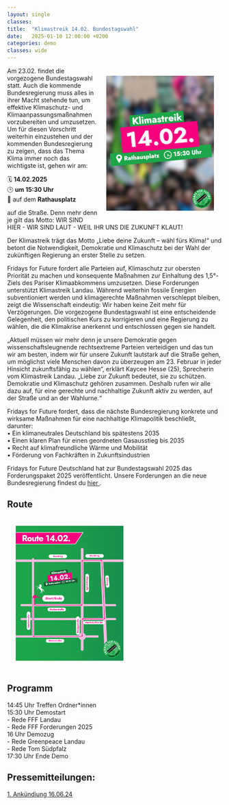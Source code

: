 ```yaml
---
layout: single
classes: 
title:  "Klimastreik 14.02. Bundestagswahl"
date:   2025-01-10 12:00:00 +0200
categories: demo
classes: wide
---
```

<img src="https://github.com/fridaysforfuture-landau-pfalz/fridaysforfuture-landau-pfalz.github.io/blob/main/assets/Demos/2025.02.14%20Klimastreik%20Bundestagswahl/Narrativ%2014.02.25.png?raw=true" alt="Bundesweiter Klimastreik am 14.02." style="float:right;" hspace=20 vspace=20 height="50%" width="50%">

Am 23.02. findet die vorgezogene Bundestagswahl statt. Auch die kommende Bundesregierung muss alles in ihrer Macht stehende tun, um effektive Klimaschutz- und Klimaanpassungsmaßnahmen vorzubereiten und umzusetzen. Um für diesen Vorschritt weiterhin einzustehen und der kommenden Bundesregierung zu zeigen, dass das Thema Klima immer noch das wichtigste ist, gehen wir am: <br>

🗓️ <b>14.02.2025</b> <br> 
🕒 <b>um 15:30 Uhr</b> <br>
📍 auf dem <b>Rathausplatz</b> <br>

auf die Straße. Denn mehr denn je gilt das Motto: WIR SIND HIER - WIR SIND LAUT - WEIL IHR UNS DIE ZUKUNFT KLAUT! <br>

Der Klimastreik trägt das Motto „Liebe deine Zukunft – wähl fürs Klima!“ und betont die Notwendigkeit, Demokratie und Klimaschutz bei der Wahl der zukünftigen Regierung an erster Stelle zu setzen. <br>

Fridays for Future fordert alle Parteien auf, Klimaschutz zur obersten Priorität zu machen und konsequente Maßnahmen zur Einhaltung des 1,5°-Ziels des Pariser Klimaabkommens umzusetzen. Diese Forderungen unterstützt Klimastreik Landau. Während weiterhin fossile Energien subventioniert werden und klimagerechte Maßnahmen verschleppt bleiben, zeigt die Wissenschaft eindeutig: Wir haben keine Zeit mehr für Verzögerungen. Die vorgezogene Bundestagswahl ist eine entscheidende Gelegenheit, den politischen Kurs zu korrigieren und eine Regierung zu wählen, die die Klimakrise anerkennt und entschlossen gegen sie handelt. <br>

„Aktuell müssen wir mehr denn je unsere Demokratie gegen wissenschaftsleugnende rechtsextreme Parteien verteidigen und das tun wir am besten, indem wir für unsere Zukunft lautstark auf die Straße gehen, um möglichst viele Menschen davon zu überzeugen am 23. Februar in jeder Hinsicht zukunftsfähig zu wählen“, erklärt Kaycee Hesse (25), Sprecherin vom Klimastreik Landau. „Liebe zur Zukunft bedeutet, sie zu schützen. Demokratie und Klimaschutz gehören zusammen. Deshalb rufen wir alle dazu auf, für eine gerechte und nachhaltige Zukunft aktiv zu werden, auf der Straße und an der Wahlurne.“ <br>

Fridays for Future fordert, dass die nächste Bundesregierung konkrete und wirksame Maßnahmen für eine nachhaltige Klimapolitik beschließt, darunter: <br>
• Ein klimaneutrales Deutschland bis spätestens 2035 <br>
• Einen klaren Plan für einen geordneten Gasausstieg bis 2035 <br>
• Recht auf klimafreundliche Wärme und Mobilität <br>
• Förderung von Fachkräften in Zukunftsindustrien <br>

Fridays for Future Deutschland hat zur Bundestagswahl 2025 das Forderungspaket 2025 veröffentlicht. Unsere Forderungen an die neue Bundesregierung findest du <a href="https://fridaysforfuture.de/forderungen/forderungen-2025/" target="_blank"> hier </a>. <br>

<h2> Route </h2>
<img src="https://github.com/fridaysforfuture-landau-pfalz/fridaysforfuture-landau-pfalz.github.io/blob/main/assets/Demos/2025.02.14%20Klimastreik%20Bundestagswahl/Route%2014.02.25.png?raw=true" alt="Bundesweiter Klimastreik am 14.02." hspace=20 vspace=20 height="50%" width="50%">

<h2> Programm </h2>
14:45 Uhr Treffen Ordner*innen <br>
15:30 Uhr Demostart <br>
- Rede FFF Landau <br>
- Rede FFF Forderungen 2025 <br>
16 Uhr Demozug  <br>
- Rede Greenpeace Landau  <br>
- Rede Tom Südpfalz <br>
17:30 Uhr Ende Demo <br>

<h2> Pressemitteilungen: </h2>
<a href="https://fridaysforfuture-landau.de/assets/Demos/2025.02.14 Klimastreik Bundestagswahl/Pressemitteilung Klimastreik Landau 14.02.2025.pdf" target="_blank"> 1. Ankündiung 16.06.24 </a> <br>
